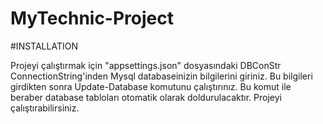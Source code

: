 # MyTechnic-Project

#INSTALLATION

Projeyi çalıştırmak için "appsettings.json" dosyasındaki DBConStr ConnectionString'inden Mysql databaseinizin bilgilerini giriniz.
Bu bilgileri girdikten sonra Update-Database komutunu çalıştırınız.
Bu komut ile beraber database tabloları otomatik olarak doldurulacaktır. 
Projeyi çalıştırabilirsiniz.
